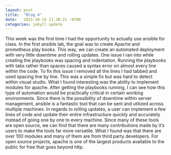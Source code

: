 ```yaml
---
layout: post
title:  "Blog 4"
date:   2021-10-15 11:38:21 -0700
categories: jekyll update
---
```

This week was the first time I had the opportunity to actually use ansible for class. In the first ansible lab, the goal was to create Apache and prometheus play books. This way, we can create an automated deployment with very little downtime and rolling updates. One issue I ran into while creating the playbooks was spacing and indentation. Running the playbooks with tabs rather than spaces caused a syntax error on almost every line within the code. To fix this issue I removed all the lines I had tabbed and used spacing line by line. This was a simple fix but was hard to detect within visual studio. What I found interesting was the ability to implement modules for apache.  After getting the playbooks running, I can see how this type of automation would be practically critical in certain working environments. Since there is the possibility of downtime within server management, ansible is a fantastic tool that can be sent and utilized across multiple machines. In regards to rolling updates, a user can implement a few lines of code and update their entire infrastructure quickly and accurately instead of going one by one to every machine. Since many of these tools are open source, we can find that there are many contributions made by it’s users to make the tools far more versatile. What I found was that there are over 100 modules and many of them are from third party developers. For open source projects, apache is one of the largest products available to the public for free that goes beyond http.
